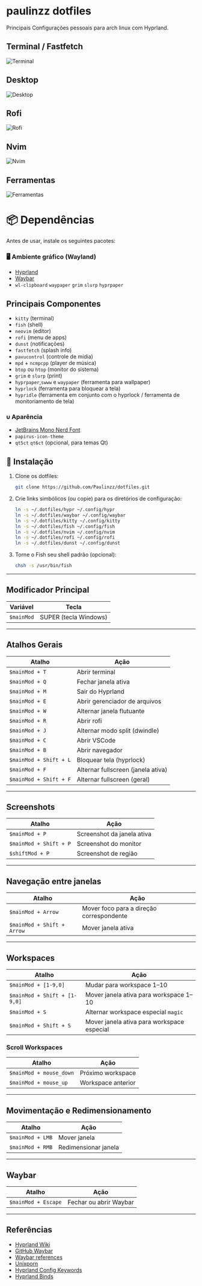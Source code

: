 # paulinzz dotfiles
Principais Configurações pessoais para arch linux com Hyprland. 


## Terminal / Fastfetch
![Terminal](imagens/fastfetch.png)
## Desktop
![Desktop](imagens/tela.png)
## Rofi
![Rofi](imagens/rofi.png)
## Nvim
![Nvim](imagens/nvim.png)
## Ferramentas
![Ferramentas](imagens/ferramentas.png)

# 📦 Dependências

Antes de usar, instale os seguintes pacotes:

### 🖥️ Ambiente gráfico (Wayland)
- [Hyprland](https://github.com/hyprwm/Hyprland)
- [Waybar](https://github.com/Alexays/Waybar)
- `wl-clipboard` `waypaper` `grim` `slurp` `hyprpaper`



## Principais Componentes
- `kitty` (terminal)
- `fish` (shell)
- `neovim` (editor)
- `rofi` (menu de apps)
- `dunst` (notificações)
- `fastfetch` (splash info)
- `pavucontrol` (controle de mídia)
- `mpd` + `ncmpcpp` (player de música)
- `btop` ou `htop` (monitor do sistema)
- `grim` e `slurp` (print)
- `hyprpaper`,`swww` e `waypaper` (ferramenta para wallpaper)
- `hyprlock` (ferramenta para bloquear a tela)
- `hypridle` (ferramenta em conjunto com o hyprlock / ferramenta de monitoriamento de tela)

###  Aparência
- [JetBrains Mono Nerd Font](https://www.nerdfonts.com/font-downloads)
- `papirus-icon-theme`
- `qt5ct` `qt6ct` (opcional, para temas Qt)


## 🚀 Instalação

1. Clone os dotfiles:
   ```bash
   git clone https://github.com/Paulinzz/dotfiles.git
   ```

2. Crie links simbólicos (ou copie) para os diretórios de configuração:

   ```bash
   ln -s ~/.dotfiles/hypr ~/.config/hypr
   ln -s ~/.dotfiles/waybar ~/.config/waybar
   ln -s ~/.dotfiles/kitty ~/.config/kitty
   ln -s ~/.dotfiles/fish ~/.config/fish
   ln -s ~/.dotfiles/nvim ~/.config/nvim
   ln -s ~/.dotfiles/rofi ~/.config/rofi
   ln -s ~/.dotfiles/dunst ~/.config/dunst
   ```
3. Torne o Fish seu shell padrão (opcional):
   ```bash
   chsh -s /usr/bin/fish
   ```
   
---
## Modificador Principal
| Variável       | Tecla                        |
|----------------|-----------------------------|
| `$mainMod`     | SUPER (tecla Windows)        |

---

## Atalhos Gerais
| Atalho                       | Ação                                     |
|-------------------------------|-----------------------------------------|
| `$mainMod + T`               | Abrir terminal                          |
| `$mainMod + Q`               | Fechar janela ativa                      |
| `$mainMod + M`               | Sair do Hyprland                         |
| `$mainMod + E`               | Abrir gerenciador de arquivos           |
| `$mainMod + W`               | Alternar janela flutuante               |
| `$mainMod + R`                  | Abrir rofi                               |
| `$mainMod + J`               | Alternar modo split (dwindle)           |
| `$mainMod + C`               | Abrir VSCode                             |
| `$mainMod + B`               | Abrir navegador                          |
| `$mainMod + Shift + L`       | Bloquear tela (hyprlock)                |
| `$mainMod + F`               | Alternar fullscreen (janela ativa)      |
| `$mainMod + Shift + F`       | Alternar fullscreen (geral)             |

---

## Screenshots
| Atalho                       | Ação                                     |
|-------------------------------|-----------------------------------------|
| `$mainMod + P`               | Screenshot da janela ativa               |
| `$mainMod + Shift + P`       | Screenshot do monitor                    |
| `$shiftMod + P`              | Screenshot de região                     |

---

## Navegação entre janelas
| Atalho                       | Ação                                     |
|-------------------------------|-----------------------------------------|
| `$mainMod + Arrow`            | Mover foco para a direção correspondente|
| `$mainMod + Shift + Arrow`    | Mover janela ativa                        |

---

## Workspaces
| Atalho                       | Ação                                     |
|-------------------------------|-----------------------------------------|
| `$mainMod + [1-9,0]`         | Mudar para workspace 1–10                |
| `$mainMod + Shift + [1-9,0]` | Mover janela ativa para workspace 1–10   |
| `$mainMod + S`                | Alternar workspace especial `magic`      |
| `$mainMod + Shift + S`        | Mover janela ativa para workspace especial|

### Scroll Workspaces
| Atalho                       | Ação                                     |
|-------------------------------|-----------------------------------------|
| `$mainMod + mouse_down`       | Próximo workspace                        |
| `$mainMod + mouse_up`         | Workspace anterior                        |

---

## Movimentação e Redimensionamento
| Atalho                       | Ação                                     |
|-------------------------------|-----------------------------------------|
| `$mainMod + LMB`              | Mover janela                              |
| `$mainMod + RMB`              | Redimensionar janela                      |

---

## Waybar
| Atalho                       | Ação                                     |
|-------------------------------|-----------------------------------------|
| `$mainMod + Escape`           | Fechar ou abrir Waybar                    |

---

## Referências
- [Hyprland Wiki](https://wiki.hypr.land/)
- [GitHub Waybar](https://github.com/Alexays/Waybar)
- [Waybar references](https://gitlab.com/stephan-raabe/dotfiles)
- [Unixporn](https://www.reddit.com/r/unixporn/)
- [Hyprland Config Keywords](https://wiki.hyprland.org/Configuring/Keywords/)
- [Hyprland Binds](https://wiki.hyprland.org/Configuring/Binds/)

